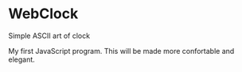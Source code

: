 # WebClock
Simple ASCII art of clock

My first JavaScript program.
This will be made more confortable and elegant.

